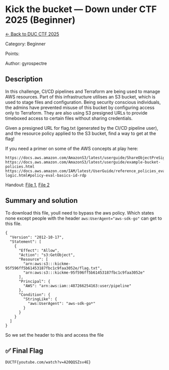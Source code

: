 ﻿# Kick the bucket — Down under CTF 2025 (Beginner)

[← Back to DUC CTF 2025](../ctf-duc-2025.md)

Category: Beginner

Points:

Author: gyrospectre

## Description

In this challenge, CI/CD pipelines and Terraform are being used to manage AWS resources. 
Part of this infrastructure utilises an S3 bucket, which is used to stage files and configuration. 
Being security conscious individuals, the admins have prevented misuse of this bucket by configuring access only to Terraform. 
They are also using S3 presigned URLs to provide timeboxed access to certain files without sharing credentials.

Given a presigned URL for flag.txt (generated by the CI/CD pipeline user), and the resource policy applied to the S3 bucket, find a way to get at the flag!

If you need a primer on some of the AWS concepts at play here:

    https://docs.aws.amazon.com/AmazonS3/latest/userguide/ShareObjectPreSignedURL.html
    https://docs.aws.amazon.com/AmazonS3/latest/userguide/example-bucket-policies.html
    https://docs.aws.amazon.com/IAM/latest/UserGuide/reference_policies_evaluation-logic.html#policy-eval-basics-id-rdp

Handout: [File 1](https://storage.googleapis.com/downunderctf-2025-noctf-files/noctf-files/S6xmWezitjCN3nSeQg3kK?X-Amz-Algorithm=AWS4-HMAC-SHA256&X-Amz-Credential=GOOG1ELBSKCSEHWDHBGZCFZBP3RXLJBHVAZJTTYKCMYMRJRM6O5N35G46S26H%2F20250718%2Fauto%2Fs3%2Faws4_request&X-Amz-Date=20250718T173000Z&X-Amz-Expires=1200&X-Amz-SignedHeaders=host&X-Amz-Signature=061fc462a5536d9fd3ad2625d0dda7429e227cbc47635e10d2329513b04f2968), [File 2](https://storage.googleapis.com/downunderctf-2025-noctf-files/noctf-files/2YX9CPKz69Z3HJDh8O7ZF?X-Amz-Algorithm=AWS4-HMAC-SHA256&X-Amz-Credential=GOOG1ELBSKCSEHWDHBGZCFZBP3RXLJBHVAZJTTYKCMYMRJRM6O5N35G46S26H%2F20250718%2Fauto%2Fs3%2Faws4_request&X-Amz-Date=20250718T173000Z&X-Amz-Expires=1200&X-Amz-SignedHeaders=host&X-Amz-Signature=e9e554feb487d1bf5c7927439eedf16a646606d69ff7446c30c04ae383324551)

## Summary and solution

To download this file, youll need to bypass the aws policy. Which states none except people with the header `aws:UserAgent="aws-sdk-go"` can get to this file.

```
{
  "Version": "2012-10-17",
  "Statement": [
    {
      "Effect": "Allow",
      "Action": "s3:GetObject",
      "Resource": [
        "arn:aws:s3:::kickme-95f596ff5b61453187fbc1c9faa3052e/flag.txt",
        "arn:aws:s3:::kickme-95f596ff5b61453187fbc1c9faa3052e"
      ],
      "Principal": {
        "AWS": "arn:aws:iam::487266254163:user/pipeline"
      },
      "Condition": {
        "StringLike": {
          "aws:UserAgent": "aws-sdk-go*"
        }
      }
    }
  ]
}
```

So we set the header to this and access the file

## ✅ Final Flag

    DUCTF{youtube.com/watch?v=A20QQSZsv4E}
